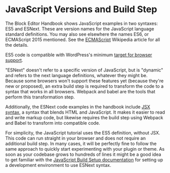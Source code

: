 # JavaScript Versions and Build Step

The Block Editor Handbook shows JavaScript examples in two syntaxes: ES5 and ESNext. These are version names for the JavaScript language standard definitions. You may also see elsewhere the names ES6, or ECMAScript 2015 mentioned. See the [ECMAScript](https://en.wikipedia.org/wiki/ECMAScript) Wikipedia article for all the details.

ES5 code is compatible with WordPress's minimum [target for browser support](https://make.wordpress.org/core/handbook/best-practices/browser-support/).

"ESNext" doesn't refer to a specific version of JavaScript, but is "dynamic" and refers to the next language definitions, whatever they might be. Because some browsers won't support these features yet (because they're new or proposed), an extra build step is required to transform the code to a syntax that works in all browsers. Webpack and babel are the tools that perform this transformation step.

Additionally, the ESNext code examples in the handbook include [JSX syntax](https://reactjs.org/docs/introducing-jsx.html), a syntax that blends HTML and JavaScript. It makes it easier to read and write markup code, but likewise requires the build step using Webpack and Babel to transform into compatible code.

For simplicity, the JavaScript tutorial uses the ES5 definition, without JSX. This code can run straight in your browser and does not require an additional build step. In many cases, it will be perfectly fine to follow the same approach to quickly start experimenting with your plugin or theme. As soon as your codebase grows to hundreds of lines it might be a good idea to get familiar with the [JavaScript Build Setup documentation](/docs/designers-developers/developers/tutorials/javascript/js-build-setup.md) for setting up a development environment to use ESNext syntax.

